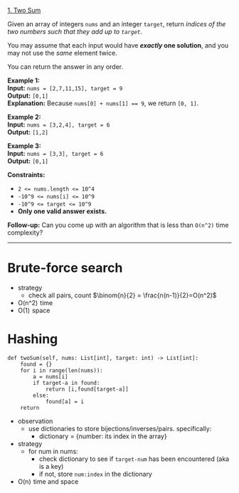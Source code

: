 [1. Two Sum](https://leetcode.com/problems/two-sum/)

Given an array of integers `nums` and an integer `target`, return _indices of the two numbers such that they add up to `target`_.

You may assume that each input would have **_exactly_ one solution**, and you may not use the _same_ element twice.

You can return the answer in any order.

**Example 1:**  
**Input:** `nums = [2,7,11,15], target = 9`  
**Output:** `[0,1]`  
**Explanation:** Because `nums[0] + nums[1] == 9`, we return `[0, 1]`.  

**Example 2:**  
**Input:** `nums = [3,2,4], target = 6`  
**Output:** `[1,2]`  

**Example 3:**  
**Input:** `nums = [3,3], target = 6`  
**Output:** `[0,1]`  

**Constraints:**
- `2 <= nums.length <= 10^4`
- `-10^9 <= nums[i] <= 10^9`
- `-10^9 <= target <= 10^9`
- **Only one valid answer exists.**

**Follow-up:** Can you come up with an algorithm that is less than `O(n^2)` time complexity?

---
# Brute-force search
- strategy
	- check all pairs, count $\binom{n}{2} = \frac{n(n-1)}{2}=O(n^2)$
- O(n^2)  time
- O(1)  space

# Hashing
```
def twoSum(self, nums: List[int], target: int) -> List[int]:
    found = {}
    for i in range(len(nums)):
        a = nums[i]
        if target-a in found:
            return [i,found[target-a]]
        else:
            found[a] = i
    return
```
- observation
	- use dictionaries to store bijections/inverses/pairs. specifically:
		- dictionary = {number: its index in the array}
- strategy
	- for num in nums:
		- check dictionary to see if `target-num` has been encountered (aka is a key)
		- if not, store `num:index` in the dictionary
- O(n)  time and space



